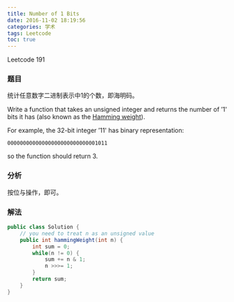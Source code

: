 ```yaml
---
title: Number of 1 Bits
date: 2016-11-02 18:19:56
categories: 学术
tags: Leetcode
toc: true
---
```


Leetcode 191

### 题目

统计任意数字二进制表示中1的个数，即海明码。

Write a function that takes an unsigned integer and returns the number of ’1' bits it has (also known as the [Hamming weight](http://en.wikipedia.org/wiki/Hamming_weight)).

For example, the 32-bit integer ’11' has binary representation:

```
00000000000000000000000000001011
```

so the function should return 3.

### 分析

按位与操作，即可。

### 解法

```java
public class Solution {
    // you need to treat n as an unsigned value
    public int hammingWeight(int n) {
        int sum = 0;
        while(n != 0) {
            sum += n & 1;
            n >>>= 1;
        }
        return sum;
    }
}
```